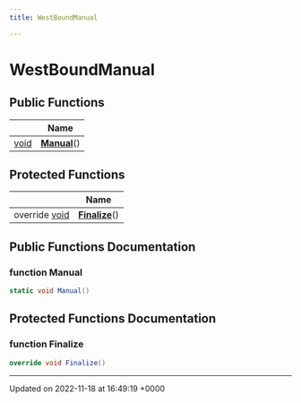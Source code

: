 ```yaml
---
title: WestBoundManual

---
```


# WestBoundManual





## Public Functions

|                | Name           |
| -------------- | -------------- |
| [void](/SignallingSystem-doc/mainsystem/Files/SerialPixelLeds_8vb/#variable-void) | **[Manual](/SignallingSystem-doc/mainsystem/Classes/classWestBoundManual/#function-manual)**() |

## Protected Functions

|                | Name           |
| -------------- | -------------- |
| override [void](/SignallingSystem-doc/mainsystem/Files/SerialPixelLeds_8vb/#variable-void) | **[Finalize](/SignallingSystem-doc/mainsystem/Classes/classWestBoundManual/#function-finalize)**() |

## Public Functions Documentation

### function Manual

```csharp
static void Manual()
```


## Protected Functions Documentation

### function Finalize

```csharp
override void Finalize()
```


-------------------------------

Updated on 2022-11-18 at 16:49:19 +0000